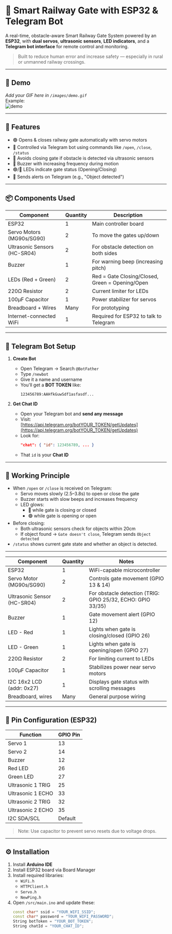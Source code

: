 # 🚦 Smart Railway Gate with ESP32 & Telegram Bot

A real-time, obstacle-aware Smart Railway Gate System powered by an **ESP32**, with **dual servos**, **ultrasonic sensors**, **LED indicators**, and a **Telegram bot interface** for remote control and monitoring.

> Built to reduce human error and increase safety — especially in rural or unmanned railway crossings.

---

## 📸 Demo

_Add your GIF here in `/images/demo.gif`_  
Example:  
![demo](images/demo.gif)

---

## 🔧 Features

- 🟢 Opens & closes railway gate automatically with servo motors
- 📡 Controlled via Telegram bot using commands like `/open`, `/close`, `/status`
- 🚧 Avoids closing gate if obstacle is detected via ultrasonic sensors
- 📢 Buzzer with increasing frequency during motion
- 🟢/🔴 LEDs indicate gate status (Opening/Closing)
- 📩 Sends alerts on Telegram (e.g., "Object detected")

---

## 📦 Components Used

| Component                    | Quantity | Description                                      |
|-----------------------------|----------|--------------------------------------------------|
| ESP32                       | 1        | Main controller board                            |
| Servo Motors (MG90s/SG90)   | 2        | To move the gates up/down                        |
| Ultrasonic Sensors (HC-SR04)| 2        | For obstacle detection on both sides             |
| Buzzer                      | 1        | For warning beep (increasing pitch)              |
| LEDs (Red + Green)          | 2        | Red = Gate Closing/Closed, Green = Opening/Open  |
| 220Ω Resistor               | 2        | Current limiter for LEDs                         |
| 100μF Capacitor             | 1        | Power stabilizer for servos                      |
| Breadboard + Wires          | Many     | For prototyping                                  |
| Internet-connected WiFi     | 1        | Required for ESP32 to talk to Telegram           |

---

## 💬 Telegram Bot Setup

1. **Create Bot**
   - Open Telegram → Search `@BotFather`
   - Type `/newbot`
   - Give it a name and username
   - You'll get a **BOT TOKEN** like:
     ```
     123456789:AAHfkGuwSdf1asfasdf...
     ```

2. **Get Chat ID**
   - Open your Telegram bot and **send any message**
   - Visit:  
     [https://api.telegram.org/botYOUR_TOKEN/getUpdates](https://api.telegram.org/botYOUR_TOKEN/getUpdates)
   - Look for:
     ```json
     "chat": { "id": 123456789, ... }
     ```
   - That `id` is your **Chat ID**

---

## 🧠 Working Principle

- When `/open` or `/close` is received on Telegram:
  - Servo moves slowly (2.5–3.8s) to open or close the gate
  - Buzzer starts with slow beeps and increases frequency
  - LED glows:
    - 🔴 while gate is closing or closed
    - 🟢 while gate is opening or open
- Before closing:
  - Both ultrasonic sensors check for objects within 20cm
  - If object found → `Gate doesn't close`, Telegram sends `Object detected`
- `/status` shows current gate state and whether an object is detected.

---

 Component                   | Quantity | Notes                                                      |
|----------------------------|----------|------------------------------------------------------------|
| ESP32                      | 1        | WiFi-capable microcontroller                               |
| Servo Motor (MG90s/SG90)   | 2        | Controls gate movement (GPIO 13 & 14)                      |
| Ultrasonic Sensor (HC-SR04)| 2        | For obstacle detection (TRIG: GPIO 25/32, ECHO: GPIO 33/35)|
| Buzzer                     | 1        | Gate movement alert (GPIO 12)                              |
| LED - Red                  | 1        | Lights when gate is closing/closed (GPIO 26)              |
| LED - Green                | 1        | Lights when gate is opening/open (GPIO 27)                |
| 220Ω Resistor              | 2        | For limiting current to LEDs                               |
| 100μF Capacitor            | 1        | Stabilizes power near servo motors                         |
| I2C 16x2 LCD (addr: 0x27)  | 1        | Displays gate status with scrolling messages              |
| Breadboard, wires          | Many     | General purpose wiring                                     |

---

## 🔌 Pin Configuration (ESP32)

| Function         | GPIO Pin |
|------------------|----------|
| Servo 1          | 13       |
| Servo 2          | 14       |
| Buzzer           | 12       |
| Red LED          | 26       |
| Green LED        | 27       |
| Ultrasonic 1 TRIG| 25       |
| Ultrasonic 1 ECHO| 33       |
| Ultrasonic 2 TRIG| 32       |
| Ultrasonic 2 ECHO| 35       |
| I2C SDA/SCL      | Default  |

> Note: Use capacitor to prevent servo resets due to voltage drops.

---

## ⚙️ Installation

1. Install **Arduino IDE**
2. Install ESP32 board via Board Manager
3. Install required libraries:
   - `WiFi.h`
   - `HTTPClient.h`
   - `Servo.h`
   - `NewPing.h`
4. Open `/src/main.ino` and update these:
   ```cpp
   const char* ssid = "YOUR_WIFI_SSID";
   const char* password = "YOUR_WIFI_PASSWORD";
   String botToken = "YOUR_BOT_TOKEN";
   String chatId = "YOUR_CHAT_ID";
